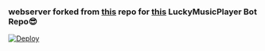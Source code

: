 ### webserver forked from [this](https://github.com/MunnaBhai-01/LemonJamsBot) repo for [this](https://github.com/MunnaBhai-01/LemonJamsBot) LuckyMusicPlayer Bot Repo😎

[![Deploy](https://www.herokucdn.com/deploy/button.svg)](https://heroku.com/deploy?template=https://github.com/MunnaBhai-01/LemonJamServer/tree/main)
